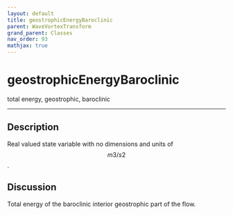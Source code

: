 ```yaml
---
layout: default
title: geostrophicEnergyBaroclinic
parent: WaveVortexTransform
grand_parent: Classes
nav_order: 93
mathjax: true
---
```


#  geostrophicEnergyBaroclinic

total energy, geostrophic, baroclinic


---

## Description
Real valued state variable with no dimensions and units of $$m3/s2$$.

## Discussion

Total energy of the baroclinic interior geostrophic part of the flow.

